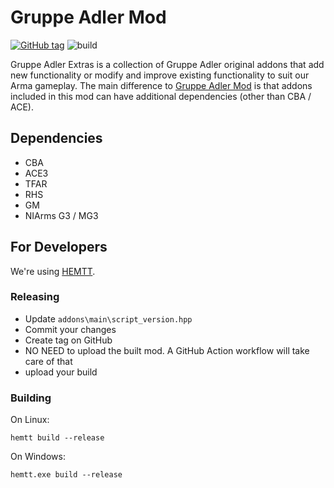 # Gruppe Adler Mod

[![GitHub tag](https://img.shields.io/github/tag/gruppe-adler/grad_extras.svg)](https://github.com/gruppe-adler/grad_extras/releases)
![build](https://github.com/gruppe-adler/grad_extras/workflows/CI/badge.svg)

Gruppe Adler Extras is a collection of Gruppe Adler original addons that add new functionality or modify and improve existing functionality to suit our Arma gameplay. The main difference to [Gruppe Adler Mod](https://github.com/gruppe-adler/grad_mod) is that addons included in this mod can have additional dependencies (other than CBA / ACE).

## Dependencies
- CBA
- ACE3
- TFAR
- RHS
- GM
- NIArms G3 / MG3

## For Developers

We're using [HEMTT](https://github.com/synixebrett/HEMTT).

### Releasing
- Update `addons\main\script_version.hpp`
- Commit your changes
- Create tag on GitHub
- NO NEED to upload the built mod. A GitHub Action workflow will take care of that
- upload your build

### Building
On Linux:
```
hemtt build --release
```
On Windows:
```
hemtt.exe build --release
```

